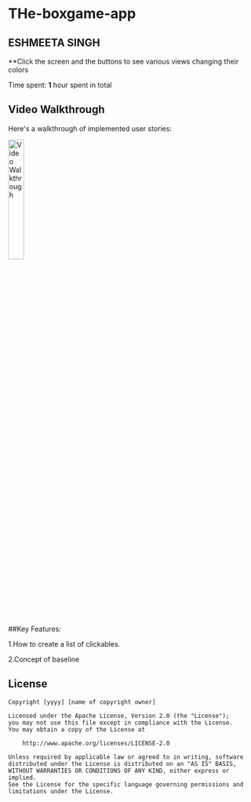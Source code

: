 # THe-boxgame-app


## ESHMEETA SINGH

**Click the screen and the buttons to see various views changing their colors

Time spent: **1** hour spent in total


## Video Walkthrough

Here's a walkthrough of implemented user stories:

<img src='https://j.gifs.com/vQk17L.gif' width='25%' alt='Video Walkthrough' />

##Key Features:

1.How to create a list of clickables.

2.Concept of baseline



## License

    Copyright [yyyy] [name of copyright owner]

    Licensed under the Apache License, Version 2.0 (the "License");
    you may not use this file except in compliance with the License.
    You may obtain a copy of the License at

        http://www.apache.org/licenses/LICENSE-2.0

    Unless required by applicable law or agreed to in writing, software
    distributed under the License is distributed on an "AS IS" BASIS,
    WITHOUT WARRANTIES OR CONDITIONS OF ANY KIND, either express or implied.
    See the License for the specific language governing permissions and
    limitations under the License.
